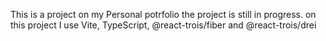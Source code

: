 This is a project on my Personal potrfolio the project is still in progress.
on this project I use Vite, TypeScript, @react-trois/fiber and @react-trois/drei
